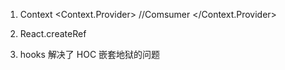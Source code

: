 1. Context
 <Context.Provider>
 //Comsumer
 </Context.Provider>

 2. React.createRef
 3. hooks 解决了 HOC 嵌套地狱的问题